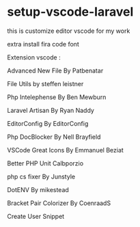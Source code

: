# setup-vscode-laravel
this is customize editor vscode for my work

extra 
install fira code font

Extension vscode :

Advanced New File By Patbenatar

File Utils by steffen leistner

Php Intelephense By Ben Mewburn

Laravel Artisan By Ryan Naddy

EditorConfig By EditorConfig

Php DocBlocker By Nell Brayfield

VSCode Great Icons By Emmanuel Beziat 

Better PHP Unit Calbporzio

php cs fixer By Junstyle

DotENV By mikestead

Bracket Pair Colorizer By CoenraadS

Create User Snippet
